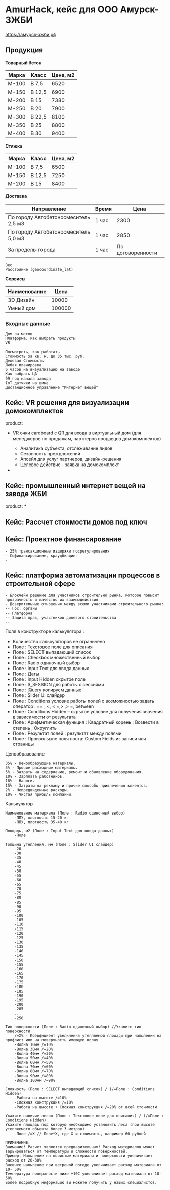 # AmurHack, кейс для ООО Амурск-ЗЖБИ

https://амурск-зжби.рф

## Продукция

**Товарный бетон**

Марка | Класс |Цена, м2
--- | --- | ---
М-100   | В 7,5 | 6520 | 6650
М-150   | В 12,5 | 6900 | 7000
М-200   | В 15 | 7380 | 7500
М-250   | В 20 | 7900 | 8000
М-300   | В 22,5 | 8100 | 8200
М-350   | В 25 | 8800 | 8900
М-400   | В 30 | 9400 | 9600

**Стяжка**

Марка | Класс | Цена, м2
--- | --- | ---
М-100   | В 7,5 | 6500 | 6600
М-150   | В 12,5 | 7250 | 7400
М-200   | В 15 | 8400 | 8500

**Доставка**

Направление | Время | Цена
--- | --- | ---
По городу Автобетоносмеситель 2,5 м3   | 1 час | 2300
По городу Автобетоносмеситель 5,0 м3   | 1 час | 2850
За пределы города   | 1 час | По договоренности


    Вес
    Расстояние (geocoordinate_lat)

**Сервисы**

Наименование | Цена
--- | ---
3D Дизайн   | 10000
Умный дом   | 100000

### Входные данные


    Дом за месяц
    Платформа, как выбрать продукты
    VR

    Посмотреть, как работать
    Стоимость за кв. м. до 35 тыс. руб.
    Дешевая Стоимость
    Любая планировка
    6 часов на визуализацию на заводе
    Как выбрать ЦА 
    99 год начала завода
    IoT датчики на шине
    Дистанционное управление "Интернет вещей"

## Кейс: VR решения для визуализации домокомплектов
product:
* VR очки cardboard c QR для входа в виртуальный дом (для менеджеров по продажам, партнеров продавцов домокомплектов)
    - Аналитика субъекта, отслеживание лидов
    - Сезонность преждложений
    - Апсейл для услуг партнеров, дизайн-решения
    - Целевое действие - заявка на домокомплект

* 

    
## Кейс: промышленный интернет вещей на заводе ЖБИ
product:
* 

## Кейс: Рассчет стоимости домов под ключ

## Кейс: Проектное финансирование
    - 25% трансакционные издержки госрегулирования
    - Софинансирование, краудбилдинг
    -

## Кейс: платформа автоматизации процессов в строительной сфере
    - Блокчейн решение для участников строительно рынка, которое повысит прозрачность и качество их взаимодействия
    - Доверительные отношения между всеми участниками строительного рынка:
    -- Гос. органы
    -- Платформа
    -- Защита прав, участников долевого строительства
    -- 

Поля в конструкторе калькулятора : 
* Количество калькуляторов не ограничено 
* Поле : Текстовое поле для описания 
* Поле : SELECT выпадающий список 
* Поле : Checkbox множественный выбор 
* Поле : Radio одиночный выбор 
* Поле : Input Text для ввода данных 
* Поле : Даты 
* Поле : Input Hidden скрытое поле
* Поле : $_SESSION для работы с сессиями
* Поле : jQuery копируем данные
* Поле : Slider UI слайдер 
* Поле : Conditions условие работы полей с возможностью задать оператор : == , <, < =,> ,> =, between 
* Поле : Conditions Hidden – скрытое условие для получения значения в зависимости от результата
* Поле : Арифметическая функция : Квадратный корень ; Возвести в степень ; Округлить 
* Поле : Результат полей : результат между полями 
* Поле : Произольыне поля поста: Custom Fields из записи или страницы

Ценообразование

    35% - Пенообразующие материалы.
    5% - Прочие расходные материалы.
    5% - Затраты на содержание, ремонт и обновление оборудования.
    10% - Зарплата работников.
    18% - Налоги.
    15% - Затраты на рекламу и прочие способы привлечения клиентов.
    2% - Непредвиденные расходы.
    10% - Чистая прибыль компании.

Калькулятор

    Наименование материала (Поле : Radio одиночный выбор)
        -ППУ, плотность 15-20 кг
        -ППУ, плотность 35-40 кг

    Площадь, м2 (Поле : Input Text для ввода данных)
        -Поле

    Толщина утепления, мм (Поле : Slider UI слайдер)
        -20
        -30
        -35
        -40
        -45
        -50
        -55
        -60
        -65
        -70
        -75
        -80
        -85
        -90
        -95
        -100
        -105
        -110
        -115
        -120
        -125
        -130
        -135
        -140
        -145
        -150
        -155
        -160
        -165
        -170
        -175
        -180
        -185
        -190
        -195
        -200
        -205
        ...
        -250

    Тип поверхности (Поле : Radio одиночный выбор) //Укажите тип поверхности
        /=Х% - Коэффициент увеличения утепляемой площади при напылении на профлист или на поверхность имеющую волну
        -Волна 10мм /=10%
        -Волна 30мм /=20%
        -Волна 40мм /=30%
        -Волна 50мм /=40%
        -Волна 60мм /=50%
        -Волна 70мм /=60%
        -Волна 80мм /=70%
        -Волна 90мм /=80%
        -Волна 100мм /=90%

    Сложность (Поле : SELECT выпадающий список) / (/=Поле : Conditions Hidden)
        -Работа на высоте /=10%
        -Сложная конструкция /=10%
        -Работа на высоте + Сложная конструкция /=20% от всей стоимости

    Укажите наличие лесов (Поле : Текстовое поле для описания) / (/=Поле : Conditions Hidden)
    Укажите площадь под которую необходимо установить леса (при высоте утепляемого объекта более 3 метров)
        -Поле /=Х // Поле*Х, где Х = стоимость, например 60 рублей

    ПРИМЕЧАНИЕ:
    Внимание! Расчет является предварительным! Расход материалов может варьироваться от температуры и сложности поверхностей. 
    Пример: Напыление на пористые материалы и поверхности увеличивает расход от 20-30%
    Внешнее напыление при ветреной погоде увеличивает расход материала от 10- 50%
    Температура поверхности ниже +10С увеличивает расход материала от 10- 50%
    Более подробную информацию вы можете получить у наших специалистов. 
